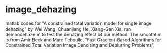 # image_dehazing
matlab codes for "A constrained total variation model for single image dehazing" by Wei Wang, Chuanjiang He, Xiang-Gen Xia.
run demondehaze.m to test the dehazing effect of our method.
The smootht.m is from Amir Beck and Marc Teboulle, "Fast Gradient-Based Algorithms for Constrained Total Variation Image Denoising and Deblurring Problems".
